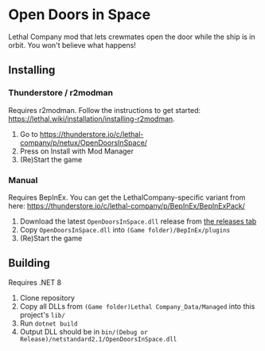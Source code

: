 # Open Doors in Space

Lethal Company mod that lets crewmates open the door while the ship is in orbit. You won't believe what happens!

## Installing

### Thunderstore / r2modman

Requires r2modman. Follow the instructions to get started: <https://lethal.wiki/installation/installing-r2modman>.

1. Go to <https://thunderstore.io/c/lethal-company/p/netux/OpenDoorsInSpace/>
1. Press on Install with Mod Manager
1. (Re)Start the game

### Manual

Requires BepInEx. You can get the LethalCompany-specific variant from here: <https://thunderstore.io/c/lethal-company/p/BepInEx/BepInExPack/>

1. Download the latest `OpenDoorsInSpace.dll` release from [the releases tab](https://github.com/netux/LethalCompany-OpenDoorsInSpace/releases)
1. Copy `OpenDoorsInSpace.dll` into `(Game folder)/BepInEx/plugins`
1. (Re)Start the game

## Building

Requires .NET 8

1. Clone repository
1. Copy all DLLs from `(Game folder)Lethal Company_Data/Managed` into this project's `lib/`
1. Run `dotnet build`
1. Output DLL should be in `bin/(Debug or Release)/netstandard2.1/OpenDoorsInSpace.dll`